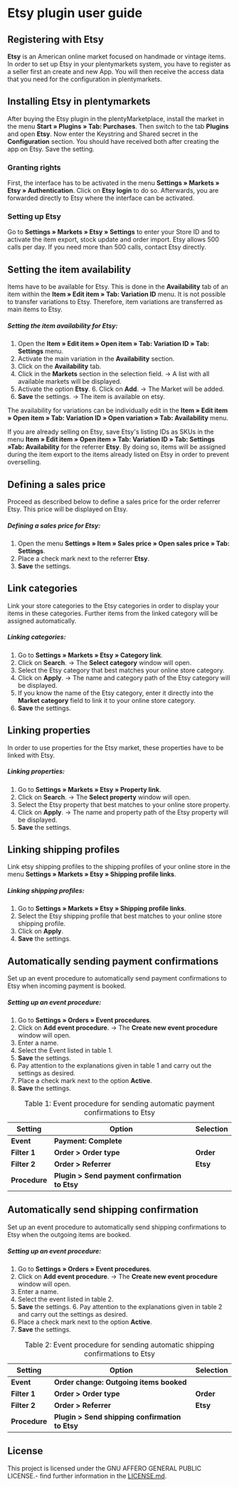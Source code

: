
# Etsy plugin user guide

<div class="container-toc"></div>

## Registering with Etsy

**Etsy** is an American online market focused on handmade or vintage items. In order to set up Etsy in your plentymarkets system, you have to register as a seller first an create and new App. You will then receive the access data that you need for the configuration in plentymarkets.

## Installing Etsy in plentymarkets

After buying the Etsy plugin in the plentyMarketplace, install the market in the menu **Start » Plugins » Tab: Purchases**. Then switch to the tab **Plugins** and open **Etsy**. Now enter the Keystring and Shared secret in the **Configuration** section. You should have received both after creating the app on Etsy. Save the setting.

### Granting rights

First, the interface has to be activated in the menu **Settings » Markets » Etsy » Authentication**. Click on **Etsy login** to do so. Afterwards, you are forwarded directly to Etsy where the interface can be activated.

### Setting up Etsy

Go to **Settings » Markets » Etsy » Settings** to enter your Store ID and to activate the item export, stock update and order import. Etsy allows 500 calls per day. If you need more than 500 calls, contact Etsy directly.

## Setting the item availability

Items have to be available for Etsy. This is done in the **Availability** tab of an item within the **Item » Edit item » Tab: Variation ID** menu. It is not possible to transfer variations to Etsy. Therefore, item variations are transferred as main items to Etsy.

##### Setting the item availability for Etsy:

1. Open the **Item » Edit item » Open item » Tab: Variation ID » Tab: Settings** menu. 
2. Activate the main variation in the **Availability** section. 
3. Click on the **Availability** tab. 
4. Click in the **Markets** section in the selection field. → A list with all available markets will be displayed. 
5. Activate the option **Etsy**. 6. Click on **Add**. → The Market will be added. 
7. **Save** the settings. → The item is available on etsy.

The availability for variations can be individually edit in the **Item » Edit item » Open item » Tab: Variation ID » Open variation » Tab: Availability** menu.

If you are already selling on Etsy, save Etsy's listing IDs as SKUs in the menu **Item » Edit item » Open item » Tab: Variation ID » Tab: Settings »Tab: Availability** for the referrer **Etsy**. By doing so, items will be assigned during the item export to the items already listed on Etsy in order to prevent overselling.

## Defining a sales price

Proceed as described below to define a sales price for the order referrer Etsy. This price will be displayed on Etsy. 

##### Defining a sales price for Etsy:

1. Open the menu **Settings » Item » Sales price » Open sales price » Tab: Settings**. 
2. Place a check mark next to the referrer **Etsy**. 
3. **Save** the settings.

## Link categories

Link your store categories to the Etsy categories in order to display your items in these categories. Further items from the linked category will be assigned automatically.

##### Linking categories:

1. Go to **Settings » Markets » Etsy » Category link**. 
2. Click on **Search**. → The **Select category** window will open. 
3. Select the Etsy category that best matches your online store category. 
4. Click on **Apply**. → The name and category path of the Etsy category will be displayed. 
5. If you know the name of the Etsy category, enter it directly into the **Market category** field to link it to your online store category. 
6. **Save** the settings.

## Linking properties

In order to use properties for the Etsy market, these properties have to be linked with Etsy.

##### Linking properties:

1. Go to **Settings » Markets » Etsy » Property link**. 
2. Click on **Search**. → The **Select property** window will open. 
3. Select the Etsy property that best matches to your online store property. 
4. Click on **Apply**. → The name and property path of the Etsy property will be displayed. 
5. **Save** the settings.

## Linking shipping profiles

Link etsy shipping profiles to the shipping profiles of your online store in the menu **Settings » Markets » Etsy » Shipping profile links**. 

##### Linking shipping profiles:

1. Go to **Settings » Markets » Etsy » Shipping profile links**. 
2. Select the Etsy shipping profile that best matches to your online store shipping profile. 
3. Click on **Apply**. 
4. **Save** the settings.

## Automatically sending payment confirmations

Set up an event procedure to automatically send payment confirmations to Etsy when incoming payment is booked.

##### Setting up an event procedure:

1. Go to **Settings » Orders » Event procedures**. 
2. Click on **Add event procedure**. → The **Create new event procedure** window will open. 
3. Enter a name. 
4. Select the Event listed in table 1. 
5. **Save** the settings. 
6. Pay attention to the explanations given in table 1 and carry out the settings as desired. 
7. Place a check mark next to the option **Active**. 
8. **Save** the settings.

<table>
	<thead>
		<th>
			Setting
		</th>
		<th>
			Option
		</th>
<th>
			Selection
		</th>
	</thead>
	<tbody>
      <tr>
         <td><strong>Event</strong></td>
         <td><strong>Payment: Complete</strong></td> 
<td></td>
      </tr>
      <tr>
         <td><strong>Filter 1</strong></td>
         <td><strong>Order &gt; Order type</strong></td>
<td><strong>Order</strong></td>
      </tr>
<tr>
         <td><strong>Filter 2</strong></td>
         <td><strong>Order &gt; Referrer</strong></td>
<td><strong>Etsy</strong></td>
      </tr>
      <tr>
         <td><strong>Procedure</strong></td>
         <td><strong>Plugin &gt; Send payment confirmation to Etsy</strong></td>
<td>&nbsp;</td>
      </tr>
</tbody>
	<caption>
		Table 1: Event procedure for sending automatic payment confirmations to Etsy
	</caption>
</table>

## Automatically send shipping confirmation

Set up an event procedure to automatically send shipping confirmations to Etsy when the outgoing items are booked.

##### Setting up an event procedure:

1. Go to **Settings » Orders » Event procedures**. 
2. Click on **Add event procedure**. → The **Create new event procedure** window will open. 
3. Enter a name. 
4. Select the event listed in table 2. 
5. **Save** the settings. 6. Pay attention to the explanations given in table 2 and carry out the settings as desired. 
7. Place a check mark next to the option **Active**. 
8. **Save** the settings.


<table>
	<thead>
		<th>
			Setting
		</th>
		<th>
			Option
		</th>
<th>
			Selection
		</th>
	</thead>
	<tbody>
      <tr>
         <td><strong>Event</strong></td>
         <td><strong>Order change: Outgoing items booked</strong></td> 
<td></td>
      </tr>
      <tr>
         <td><strong>Filter 1</strong></td>
         <td><strong>Order &gt; Order type</strong></td>
<td><strong>Order</strong></td>
      </tr>
<tr>
         <td><strong>Filter 2</strong></td>
         <td><strong>Order &gt; Referrer</strong></td>
<td><strong>Etsy</strong></td>
      </tr>
      <tr>
         <td><strong>Procedure</strong></td>
         <td><strong>Plugin &gt; Send shipping confirmation to Etsy</strong></td>
<td>&nbsp;</td>
      </tr>
</tbody>
	<caption>
		Table 2: Event procedure for sending automatic shipping confirmations to Etsy
	</caption>
</table>

## License

This project is licensed under the GNU AFFERO GENERAL PUBLIC LICENSE.- find further information in the [LICENSE.md](https://github.com/plentymarkets/plugin-etsy/blob/master/LICENSE.md).
